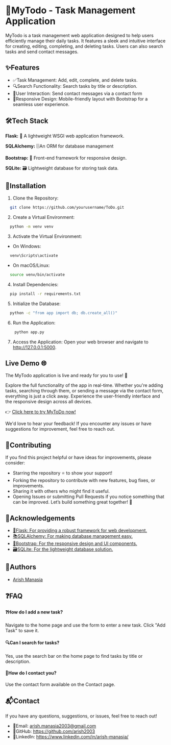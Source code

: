 
# 📝MyTodo - Task Management Application

MyTodo is a task management web application designed to help users efficiently manage their daily tasks. It features a sleek and intuitive interface for creating, editing, completing, and deleting tasks. Users can also search tasks and send contact messages.


## ✨Features

- ✅Task Management: Add, edit, complete, and delete tasks.
- 🔍Search Functionality: Search tasks by title or description.
- 📩User Interaction: Send contact messages via a contact form
- 📱Responsive Design: Mobile-friendly layout with Bootstrap for a seamless user experience.


## 🛠️Tech Stack

**Flask:** 🐍 A lightweight WSGI web application framework.

**SQLAlchemy:** 🗄️An ORM for database management

**Bootstrap:** 🎨 Front-end framework for responsive design.

**SQLite:** 🗃️ Lightweight database for storing task data.
## 🚀Installation

1. Clone the Repository:

```bash
  git clone https://github.com/yourusername/ToDo.git
```

2. Create a Virtual Environment:

```bash
  python -m venv venv
```    
3. Activate the Virtual Environment:
 - On Windows:
```bash
  venv\Scripts\activate
```   
- On macOS/Linux:
```bash
  source venv/bin/activate
``` 
 4. Install Dependencies:

```bash
  pip install -r requirements.txt
```
5. Initialize the Database:

```bash
  python -c "from app import db; db.create_all()"
```  
6. Run the Application:

```bash
    python app.py
```
7. Access the Application: Open your web browser and navigate to http://127.0.0.1:5000.

## Live Demo 🌐

The MyTodo application is live and ready for you to use! 🚀

Explore the full functionality of the app in real-time. Whether you're adding tasks, searching through them, or sending a message via the contact form, everything is just a click away. Experience the user-friendly interface and the responsive design across all devices.

👉 [Click here to try MyToDo now!](https://todo-arish.onrender.com/)

We'd love to hear your feedback! If you encounter any issues or have suggestions for improvement, feel free to reach out.



## 🤝Contributing

If you find this project helpful or have ideas for improvements, please consider:

- Starring the repository ⭐ to show your support!
- Forking the repository to contribute with new features, bug fixes, or improvements.
- Sharing it with others who might find it useful.
- Opening Issues or submitting Pull Requests if you notice something that can be improved.
Let’s build something great together! 🙌
## 🙏Acknowledgements

 - [🌟Flask: For providing a robust framework for web development.](https://flask.palletsprojects.com/en/3.0.x/quickstart/)
 - [📚SQLAlchemy: For making database management easy.](https://docs.sqlalchemy.org/en/20/)
 - [🎨Bootstrap: For the responsive design and UI components.](https://getbootstrap.com/docs/4.1/getting-started/introduction/)
  - [🗃️SQLite: For the lightweight database solution.](https://www.sqlite.org/docs.html)


## 👤Authors

- [Arish Manasia](https://github.com/arish2003)


## ❓FAQ

#### ❓How do I add a new task?

Navigate to the home page and use the form to enter a new task. Click "Add Task" to save it.

#### 🔍Can I search for tasks?

 Yes, use the search bar on the home page to find tasks by title or description.

#### 💬How do I contact you?

Use the contact form available on the Contact page.

## 📬Contact

If you have any questions, suggestions, or issues, feel free to reach out!

- 📧Email: arish.manasia2003@gmail.com
- 🐙GitHub: https://github.com/arish2003
- 💼LinkedIn: https://www.linkedin.com/in/arish-manasia/
